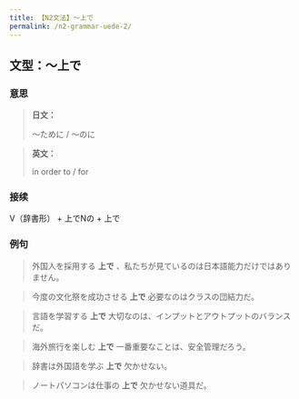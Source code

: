 ```yaml
---
title: 【N2文法】〜上で
permalink: /n2-grammar-uede-2/
---
```


## 文型：〜上で

### 意思

> **日文：**
> 
> 〜ために / 〜のに


> **英文：**
> 
> in order to / for


### 接续

V（辞書形） + 上でNの + 上で

### 例句

> 外国人を採用する **上で** 、私たちが見ているのは日本語能力だけではありません。

> 今度の文化祭を成功させる **上で** 必要なのはクラスの団結力だ。

> 言語を学習する **上で** 大切なのは、インプットとアウトプットのバランスだ。

> 海外旅行を楽しむ **上で** 一番重要なことは、安全管理だろう。

> 辞書は外国語を学ぶ **上で** 欠かせない。

> ノートパソコンは仕事の **上で** 欠かせない道具だ。

